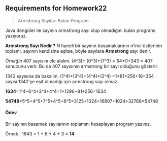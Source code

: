 ## Requirements for Homework22

> Armstrong Sayıları Bulan Program

Java döngüler ile sayının armstrong sayı olup olmadığını bulan programı yazıyoruz.

**Armstrong Sayı Nedir ?**
N haneli bir sayının basamaklarının n’inci üstlerinin toplamı, sayının kendisine eşitse, böyle sayılara <strong> Armstrong</strong> sayı denir.

_Örneğin_ 407 sayısını ele alalım. (4^3)+ (0^3)+(7^3) = 64+0+343 = 407 sonucunu verir. Bu da 407 sayısının armstrong bir sayı olduğunu gösterir.

1342 sayısına da bakalım. (1^4)+(3^4)+(4^4)+(2^4) =1+81+256+16=354 sayısı 1342’ye eşit olmadığı için armstrong sayı olmaz.

**1634**=1^4+6^4+3^4+4^4=1+1296+81+256=1634

**54748**=5^5+4^5+7^5+4^5+8^5=3125+1024+16807+1024+32768=54748

#### Ödev

Bir sayının basamak sayılarının toplamını hesaplayan program yazınız.

Örnek : 1643 = 1 + 6 + 4 + 3 = **14**

